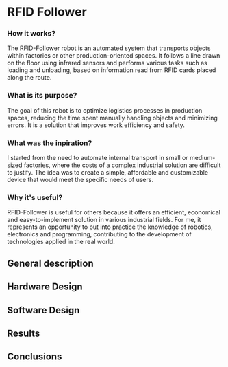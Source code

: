 # RFID Follower

### How it works?

The RFID-Follower robot is an automated system that transports objects within factories or other production-oriented spaces. It follows a line drawn on the floor using infrared sensors and performs various tasks such as loading and unloading, based on information read from RFID cards placed along the route.

### What is its purpose?

The goal of this robot is to optimize logistics processes in production spaces, reducing the time spent manually handling objects and minimizing errors. It is a solution that improves work efficiency and safety.

### What was the inpiration?

I started from the need to automate internal transport in small or medium-sized factories, where the costs of a complex industrial solution are difficult to justify. The idea was to create a simple, affordable and customizable device that would meet the specific needs of users.

### Why it's useful?

RFID-Follower is useful for others because it offers an efficient, economical and easy-to-implement solution in various industrial fields. For me, it represents an opportunity to put into practice the knowledge of robotics, electronics and programming, contributing to the development of technologies applied in the real world.

## General description

## Hardware Design

## Software Design

## Results

## Conclusions
